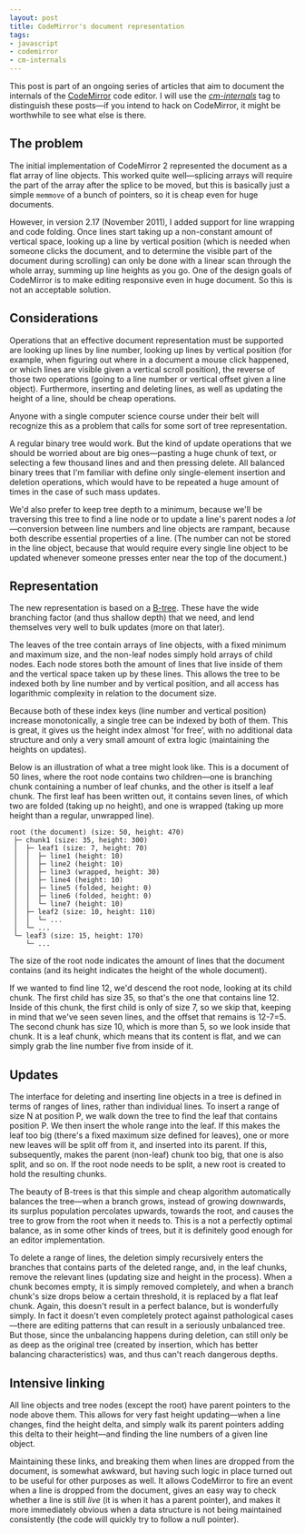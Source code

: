 ```yaml
---
layout: post
title: CodeMirror's document representation
tags:
- javascript
- codemirror
- cm-internals
---
```


This post is part of an ongoing series of articles that aim to
document the internals of the [CodeMirror][cm] code editor. I will use
the [*cm-internals*][tag] tag to distinguish these posts—if you intend to
hack on CodeMirror, it might be worthwhile to see what else is there.

[cm]: http://codemirror.net
[tag]: ./#cm-internals

## The problem

The initial implementation of CodeMirror 2 represented the document as
a flat array of line objects. This worked quite well—splicing arrays
will require the part of the array after the splice to be moved, but
this is basically just a simple `memmove` of a bunch of pointers, so
it is cheap even for huge documents.

However, in version 2.17 (November 2011), I added support for line
wrapping and code folding. Once lines start taking up a non-constant
amount of vertical space, looking up a line by vertical position
(which is needed when someone clicks the document, and to determine
the visible part of the document during scrolling) can only be done
with a linear scan through the whole array, summing up line heights as
you go. One of the design goals of CodeMirror is to make editing
responsive even in huge document. So this is not an acceptable
solution.

## Considerations

Operations that an effective document representation must be supported
are looking up lines by line number, looking up lines by vertical
position (for example, when figuring out where in a document a mouse
click happened, or which lines are visible given a vertical scroll
position), the reverse of those two operations (going to a line number
or vertical offset given a line object). Furthermore, inserting and
deleting lines, as well as updating the height of a line, should be
cheap operations.

Anyone with a single computer science course under their belt will
recognize this as a problem that calls for some sort of tree
representation.

A regular binary tree would work. But the kind of update operations
that we should be worried about are big ones—pasting a huge chunk of
text, or selecting a few thousand lines and and then pressing delete.
All balanced binary trees that I'm familiar with define only
single-element insertion and deletion operations, which would have to
be repeated a huge amount of times in the case of such mass updates.

We'd also prefer to keep tree depth to a minimum, because we'll be
traversing this tree to find a line node or to update a line's parent
nodes a *lot*—conversion between line numbers and line objects are
rampant, because both describe essential properties of a line. (The
number can not be stored in the line object, because that would
require every single line object to be updated whenever someone
presses enter near the top of the document.)

## Representation

The new representation is based on a [B-tree][btree]. These have the
wide branching factor (and thus shallow depth) that we need, and lend
themselves very well to bulk updates (more on that later).

[btree]: http://en.wikipedia.org/wiki/B-Tree

The leaves of the tree contain arrays of line objects, with a fixed
minimum and maximum size, and the non-leaf nodes simply hold arrays of
child nodes. Each node stores both the amount of lines that live
inside of them and the vertical space taken up by these lines. This
allows the tree to be indexed both by line number and by vertical
position, and all access has logarithmic complexity in relation to the
document size.

Because both of these index keys (line number and vertical position)
increase monotonically, a single tree can be indexed by both of them.
This is great, it gives us the height index almost 'for free', with no
additional data structure and only a very small amount of extra logic
(maintaining the heights on updates).

Below is an illustration of what a tree might look like. This is a
document of 50 lines, where the root node contains two children—one is
branching chunk containing a number of leaf chunks, and the other is
itself a leaf chunk. The first leaf has been written out, it contains
seven lines, of which two are folded (taking up no height), and one is
wrapped (taking up more height than a regular, unwrapped line).

```
root (the document) (size: 50, height: 470)
 ├─ chunk1 (size: 35, height: 300)
 │  ├─ leaf1 (size: 7, height: 70)
 │  │  ├─ line1 (height: 10)
 │  │  ├─ line2 (height: 10)
 │  │  ├─ line3 (wrapped, height: 30)
 │  │  ├─ line4 (height: 10)
 │  │  ├─ line5 (folded, height: 0)
 │  │  ├─ line6 (folded, height: 0)
 │  │  └─ line7 (height: 10)
 │  ├─ leaf2 (size: 10, height: 110) 
 │  │  └─ ...
 │  └─ ...
 └─ leaf3 (size: 15, height: 170)
    └─ ...
```

The size of the root node indicates the amount of lines that the
document contains (and its height indicates the height of the whole
document).

If we wanted to find line 12, we'd descend the root node, looking at
its child chunk. The first child has size 35, so that's the one that
contains line 12. Inside of this chunk, the first child is only of
size 7, so we skip that, keeping in mind that we've seen seven lines,
and the offset that remains is 12-7=5. The second chunk has size 10,
which is more than 5, so we look inside that chunk. It is a leaf
chunk, which means that its content is flat, and we can simply grab
the line number five from inside of it.

## Updates

The interface for deleting and inserting line objects in a tree is
defined in terms of ranges of lines, rather than individual lines. To
insert a range of size N at position P, we walk down the tree to find
the leaf that contains position P. We then insert the whole range into
the leaf. If this makes the leaf too big (there's a fixed maximum size
defined for leaves), one or more new leaves will be split off from it,
and inserted into its parent. If this, subsequently, makes the parent
(non-leaf) chunk too big, that one is also split, and so on. If the
root node needs to be split, a new root is created to hold the
resulting chunks.

The beauty of B-trees is that this simple and cheap algorithm
automatically balances the tree—when a branch grows, instead of
growing downwards, its surplus population percolates upwards, towards
the root, and causes the tree to grow from the root when it needs to.
This is a not a perfectly optimal balance, as in some other kinds of
trees, but it is definitely good enough for an editor implementation.

To delete a range of lines, the deletion simply recursively enters the
branches that contains parts of the deleted range, and, in the leaf
chunks, remove the relevant lines (updating size and height in the
process). When a chunk becomes empty, it is simply removed completely,
and when a branch chunk's size drops below a certain threshold, it is
replaced by a flat leaf chunk. Again, this doesn't result in a perfect
balance, but is wonderfully simply. In fact it doesn't even completely
protect against pathological cases—there are editing patterns that can
result in a seriously unbalanced tree. But those, since the
unbalancing happens during deletion, can still only be as deep as the
original tree (created by insertion, which has better balancing
characteristics) was, and thus can't reach dangerous depths.

## Intensive linking

All line objects and tree nodes (except the root) have parent pointers
to the node above them. This allows for very fast height updating—when
a line changes, find the height delta, and simply walk its parent
pointers adding this delta to their height—and finding the line
numbers of a given line object.

Maintaining these links, and breaking them when lines are dropped from
the document, is somewhat awkward, but having such logic in place
turned out to be useful for other purposes as well. It allows
CodeMirror to fire an event when a line is dropped from the document,
gives an easy way to check whether a line is still *live* (it is when
it has a parent pointer), and makes it more immediately obvious when a
data structure is not being maintained consistently (the code will
quickly try to follow a null pointer).
